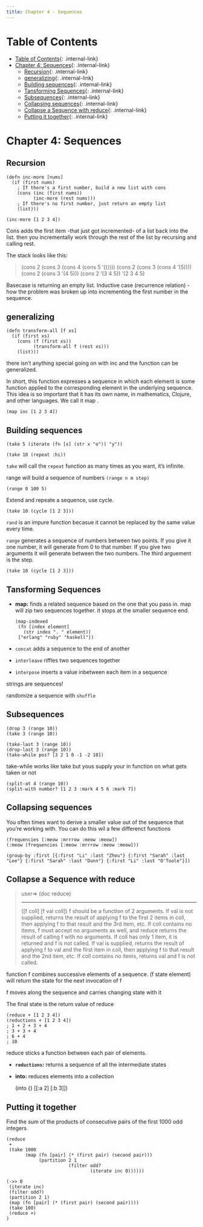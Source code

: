 ```yaml
---
title: Chapter 4 - Sequences
---
```



# Table of Contents

- [Table of Contents](#table-of-contents){: .internal-link}
- [Chapter 4: Sequences](#chapter-4-sequences){: .internal-link}
  - [Recursion](#recursion){: .internal-link}
  - [generalizing](#generalizing){: .internal-link}
  - [Building sequences](#building-sequences){: .internal-link}
  - [Tansforming Sequences](#tansforming-sequences){: .internal-link}
  - [Subsequences](#subsequences){: .internal-link}
  - [Collapsing sequences](#collapsing-sequences){: .internal-link}
  - [Collapse a Sequence with reduce](#collapse-a-sequence-with-reduce){: .internal-link}
  - [Putting it together](#putting-it-together){: .internal-link}


<a id="org9058a45"></a>

# Chapter 4: Sequences


<a id="org483367d"></a>

## Recursion

    (defn inc-more [nums]
      (if (first nums)
        ; If there's a first number, build a new list with cons
        (cons (inc (first nums))
              (inc-more (rest nums)))
        ; If there's no first number, just return an empty list
        (list)))
    
    (inc-more [1 2 3 4])

Cons adds the first item -that just got incremented- of a list back into the list.
then you incrementally work through the rest of the list by recursing and calling rest.

The stack looks like this:

> (cons 2 (cons 3 (cons 4 (cons 5 &rsquo;()))))
> (cons 2 (cons 3 (cons 4 &rsquo;(5))))
> (cons 2 (cons 3 &rsquo;(4 5)))
> (cons 2 &rsquo;(3 4 5))
> &rsquo;(2 3 4 5)

Basecase is returning an empty list.
Inductive case (recurrence relation) - how the problem was broken up into incrementing the first number in the sequence.


<a id="orgbd62607"></a>

## generalizing

    (defn transform-all [f xs]
      (if (first xs)
        (cons (f (first xs))
              (transform-all f (rest xs)))
        (list)))

there isn&rsquo;t anything special going on with inc and the function can be generalized.

In short, this function expresses a sequence in which each element is some function applied to the corresponding element in the underlying sequence. This idea is so important that it has its own name, in mathematics, Clojure, and other languages. We call it map .

    (map inc [1 2 3 4])


<a id="org1b016f1"></a>

## Building sequences

    (take 5 (iterate (fn [x] (str x "o")) "y"))

    (take 10 (repeat :hi))

`take` will call the `repeat` function as many times as you want, it&rsquo;s infinite.

range will build a sequence of numbers `(range n m step)`

    (range 0 100 5)

Extend and repeate a sequence, use cycle.

    (take 10 (cycle [1 2 3]))

`rand` is an impure function becasue it cannot be replaced by the same value every time.

`range` generates a sequence of numbers between two points. If you give it one number, it will generate from 0 to that number. If you give two arguments it will generate between the two numbers. The third arguement is the step.

    (take 10 (cycle [1 2 3]))


<a id="org0f24744"></a>

## Tansforming Sequences

-   **map:** finds a related sequence based on the one that you pass in.
    map will zip two sequences together.
    it stops at the smaller sequence end.
    
        (map-indexed
         (fn [index element]
           (str index ". " element))
         ["erlang" "ruby" "haskell"])
-   `concat` adds a sequence to the end of another
-   `interleave`  riffles two sequences together
-   `interpose`  inserts a value inbetween each item in a sequence

strings are sequences!

randomize a sequence with `shuffle`


<a id="org32fb4a3"></a>

## Subsequences

    (drop 3 (range 10))
    (take 3 (range 10))

    (take-last 3 (range 10))
    (drop-last 3 (range 10))
    (take-while pos? [3 2 1 0 -1 -2 10])

take-while works like take but yous supply your in function on what gets taken or not

    (split-at 4 (range 10))
    (split-with number? [1 2 3 :mark 4 5 6 :mark 7])


<a id="org06f1168"></a>

## Collapsing sequences

You often times want to derive a smaller value out of the sequence that you&rsquo;re working with. You can do this wil a few differenct functions

    (frequencies [:meow :mrrrow :meow :meow])
    (:meow (frequencies [:meow :mrrrow :meow :meow]))

    (group-by :first [{:first "Li" :last "Zhou"} {:first "Sarah" :last "Lee"} {:first "Sarah" :last "Dunn"} {:first "Li" :last "O'Toole"}])


<a id="org2dd7399"></a>

## Collapse a Sequence with reduce

> user=> (doc reduce)
> 
> ---
> 
> ([f coll] [f val coll])
> f should be a function of 2 arguments. If val is not supplied, returns the result of applying f to the first 2 items in coll, then applying f to that result and the 3rd item, etc. If coll contains no items, f must accept no arguments as well, and reduce returns the result of calling f with no arguments. If coll has only 1 item, it is returned and f is not called. If val is supplied, returns the result of applying f to val and the first item in coll, then applying f to that result and the 2nd item, etc. If coll contains no items, returns val and f is not called.

function f combines successive elements of a sequence. (f state element) will return the state for the next invocation of f

f moves along the sequence and carries changing state with it

The final state is the return value of reduce

    (reduce + [1 2 3 4])
    (reductions + [1 2 3 4])
    ; 1 + 2 + 3 + 4
    ; 3 + 3 + 4
    ; 6 + 4
    ; 10

reduce sticks a function between each pair of elements.

-   **`reductions`:** returns a sequence of all the intermediate states

-   **into:** reduces elements into a collection

    (into {} [[:a 2] [:b 3]])


<a id="org1a57298"></a>

## Putting it together

Find the sum of the products of consecutive pairs of the first 1000 odd integers

    
    
    (reduce
     +
     (take 1000
           (map (fn [pair] (* (first pair) (second pair)))
                (partition 2 1
                           (filter odd?
                                   (iterate inc 0))))))

    (->> 0
     (iterate inc)
     (filter odd?)
     (partition 2 1)
     (map (fn [pair] (* (first pair) (second pair))))
     (take 100)
     (reduce +)
    )

